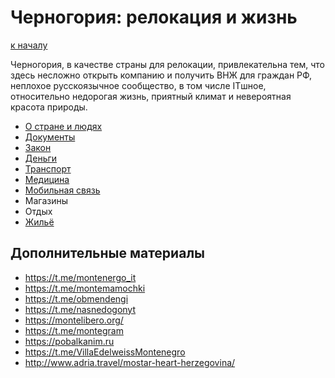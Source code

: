 Черногория: релокация и жизнь
=============================

[к началу](/README.md)

Черногория, в качестве страны для релокации, привлекательна тем, что здесь несложно открыть компанию и получить ВНЖ для граждан РФ, неплохое русскоязычное сообщество, в том числе ITшное, относительно недорогая жизнь, приятный климат и невероятная красота природы.

* [О стране и людях](./about.md)
* [Документы](./documents.md)
* [Закон](./legal.md)
* [Деньги](./money.md)
* [Транспорт](./transport.md)
* [Медицина](./medicine.md)
* [Мобильная связь](./mobile.md)
* Магазины
* Отдых
* [Жильё](./accommodation.md)

## Дополнительные материалы

- https://t.me/montenergo_it
- https://t.me/montemamochki
- https://t.me/obmendengi
- https://t.me/nasnedogonyt
- https://montelibero.org/
- https://t.me/montegram
- https://pobalkanim.ru
- https://t.me/VillaEdelweissMontenegro
- http://www.adria.travel/mostar-heart-herzegovina/
